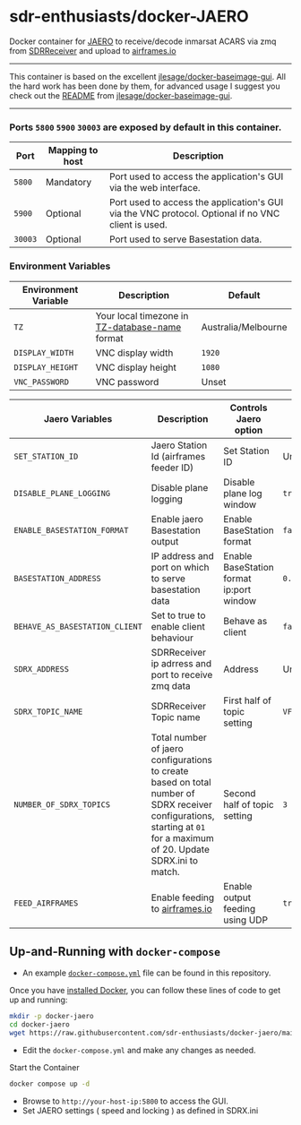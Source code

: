 # sdr-enthusiasts/docker-JAERO

Docker container for [JAERO](https://github.com/jontio/JAERO) to receive/decode inmarsat ACARS via zmq from [SDRReceiver](https://github.com/jeroenbeijer/SDRReceiver) and upload to [airframes.io](https://app.airframes.io)

---

This container is based on the excellent [jlesage/docker-baseimage-gui](https://github.com/jlesage/docker-baseimage-gui). All the hard work has been done by them, for advanced usage I suggest you check out the [README](https://github.com/jlesage/docker-baseimage-gui/blob/master/README.md) from [jlesage/docker-baseimage-gui](https://github.com/jlesage/docker-baseimage-gui).

---

### Ports `5800` `5900` `30003` are exposed by default in this container.

| Port   | Mapping to host | Description |
|--------|-----------------|-------------|
| `5800` | Mandatory       | Port used to access the application's GUI via the web interface.|
| `5900` | Optional        | Port used to access the application's GUI via the VNC protocol.  Optional if no VNC client is used. |
| `30003`| Optional        | Port used to serve Basestation data. |

### Environment Variables

| Environment Variable | Description |  Default |
|----------------------|-------------|--------------|
|`TZ`                  |Your local timezone in [TZ-database-name](https://en.wikipedia.org/wiki/List_of_tz_database_time_zones) format|  Australia/Melbourne |
|`DISPLAY_WIDTH`       | VNC display width  | `1920`  |
|`DISPLAY_HEIGHT`      | VNC display height | `1080`  |
|`VNC_PASSWORD`        | VNC password       | Unset   |


| Jaero Variables               | Description                                                | Controls Jaero option                    | Default         |
|-------------------------------|------------------------------------------------------------|------------------------------------------|-----------------|
|`SET_STATION_ID`               | Jaero Station Id (airframes feeder ID)                     | Set Station ID                           | Unset           |
|`DISABLE_PLANE_LOGGING`        | Disable plane logging                                      | Disable plane log window                 | `true`          |
|`ENABLE_BASESTATION_FORMAT`    | Enable jaero Basestation output                            | Enable BaseStation format                | `false`         |
|`BASESTATION_ADDRESS`          | IP address and port on which to serve basestation data     | Enable BaseStation format ip:port window | `0.0.0.0:30003` |
|`BEHAVE_AS_BASESTATION_CLIENT` | Set to true to enable client behaviour                     | Behave as client                         | `false`         |
|`SDRX_ADDRESS`                 | SDRReceiver ip adrress and port to receive zmq data        | Address                                  | Unset           |
|`SDRX_TOPIC_NAME`              | SDRReceiver Topic name                                     | First half of topic setting              | `VFO`           |
|`NUMBER_OF_SDRX_TOPICS`        | Total number of jaero configurations to create based on total number of SDRX receiver configurations, starting at `01` for a maximum of 20. Update SDRX.ini to match.| Second half of topic setting | `3` |
|`FEED_AIRFRAMES`               | Enable feeding to [airframes.io](https://app.airframes.io) | Enable output feeding using UDP          | `true`          |


## Up-and-Running with `docker-compose` 

- An example [`docker-compose.yml`](docker-compose.yml) file can be found in this repository.

Once you have [installed Docker](https://github.com/sdr-enthusiasts/docker-install), you can follow these lines of code to get up and running:

```bash
mkdir -p docker-jaero
cd docker-jaero
wget https://raw.githubusercontent.com/sdr-enthusiasts/docker-jaero/main/docker-compose.yml
```

- Edit the `docker-compose.yml` and make any changes as needed.

Start the Container

```bash
docker compose up -d
```
- Browse to `http://your-host-ip:5800` to access the GUI.
- Set JAERO settings ( speed and locking ) as defined in SDRX.ini
